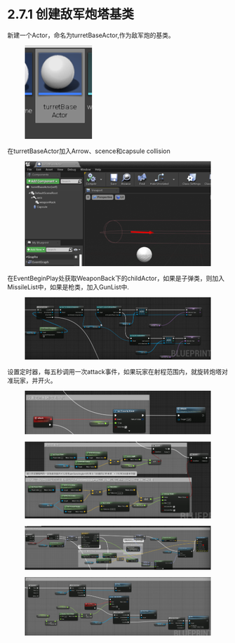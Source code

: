 # 2.7.1 创建敌军炮塔基类

新建一个Actor，命名为turretBaseActor,作为敌军炮的基类。

<figure><img src="../../../.gitbook/assets/image (263).png" alt=""><figcaption></figcaption></figure>

在turretBaseActor加入Arrow、scence和capsule collision

<figure><img src="../../../.gitbook/assets/image (248).png" alt=""><figcaption></figcaption></figure>

在EventBeginPlay处获取WeaponBack下的childActor，如果是子弹类，则加入MissileList中，如果是枪类，加入GunList中.

<figure><img src="../../../.gitbook/assets/image (414).png" alt=""><figcaption></figcaption></figure>

设置定时器，每五秒调用一次attack事件，如果玩家在射程范围内，就旋转炮塔对准玩家，并开火。

<figure><img src="../../../.gitbook/assets/image (261).png" alt=""><figcaption></figcaption></figure>

<figure><img src="../../../.gitbook/assets/image (277).png" alt=""><figcaption></figcaption></figure>

<figure><img src="../../../.gitbook/assets/image (223).png" alt=""><figcaption></figcaption></figure>

<figure><img src="../../../.gitbook/assets/image (285).png" alt=""><figcaption></figcaption></figure>
